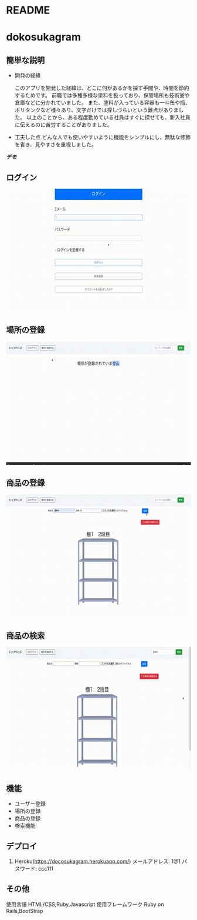 # README
# dokosukagram

## 簡単な説明
- 開発の経緯

  このアプリを開発した経緯は、どこに何があるかを探す手間や、時間を節約するためです。
  前職では多種多様な塗料を扱っており、保管場所も技術室や倉庫などに分かれていました。
  また、塗料が入っている容器も一斗缶や瓶、ポリタンクなど様々あり、文字だけでは探しづらいという難点がありました。
  以上のことから、ある程度勤めている社員はすぐに探せても、新入社員に伝えるのに苦労することがありました。

- 工夫した点
  どんな人でも使いやすいように機能をシンプルにし、無駄な修飾を省き、見やすさを重視しました。

***デモ***
## ログイン
![ログイン](app/image/0c5d0e16973e809395c0d9799730b4a1.mp4.gif)
## 場所の登録
![場所の登録](app/image/62d728803c84cb9cf2e675cb76c4bf5a.mp4.gif)
## 商品の登録
![商品の登録](app/image/fb471d3910ccb68d6300acc5cb0aae53.mp4.gif)
## 商品の検索
![商品の検索](app/image/3bb938c6d43740896d2eab6dffb13c9b.mp4.gif)

## 機能

- ユーザー登録
- 場所の登録
- 商品の登録
- 検索機能

## デプロイ

1. Heroku(https://docosukagram.herokuapp.com/)
メールアドレス: 1@1
パスワード: ccc111

## その他
使用言語 HTML/CSS,Ruby,Javascript
使用フレームワーク Ruby on Rails,BootStrap

